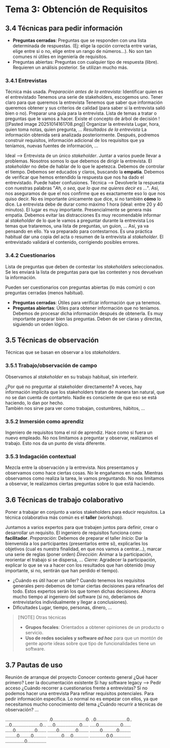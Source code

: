 # Tema 3: Obtención de Requisitos
## 3.4 Técnicas para pedir información
* **Preguntas cerradas**: Preguntas que se responden con una lista determinada de respuestas. (Ej: elige la opción correcta entre varias, elige entre si o no, elige entre un rango de números...). No son tan comunes ni útiles en ingeniería de requisitos.
* Preguntas abiertas: Preguntas con cualquier tipo de respuesta (libre). Requieren un análisis posterior. Se utilizan mucho más.

### 3.4.1 Entrevistas
Técnica más usada.
*Preparación antes de la entrevista:*
	Identificar quien es el entrevistado
		Tenemos una serie de stakeholders, escogemos uno.
	Tener claro para que queremos la entrevista
		Tenemos que saber que información queremos obtener y sus criterios de calidad (para saber si la entrevista salió bien o no).
	Preparar una guía para la entrevista.
		Lista de temas a tratar o preguntas que le vamos a hacer.
		Existe el concepto de árbol de decisión
	![[Pasted image 20251014161708.png]]
		Organizar la entrevista
			Lugar, hora, quien toma notas, quien pregunta, ...
*Resultados de la entrevista*
	La información obtenida será analizada posteriormente.
		Después, podremos construir requisitos, información adicional de los requisitos que ya teníamos, nuevas fuentes de información, ...

Ideal --> Entrevista de un único *stakeholder*.
	Juntar a varios puede llevar a problemas.
Nosotros somos lo que debemos de dirigir la entrevista.
	El *stakeholder* no debe de hablar de lo que le apetezca. 
	Debemos de controlar el tiempo.
	Debemos ser educados y claros, buscando la **empatía**.
	Debemos de verificar que hemos entendido la respuesta que nos ha dado el entrevistado.
		Puede haber confusiones.
		Técnica --> Devolverle la respuesta con nuestras palabras "*Ah, o sea, que lo que me quieres decir es ..."*. Así, nos aseguramos de que el nos confirme que es exactamente eso lo que nos quiso decir.
	No es importante únicamente que dice, si no también **cómo** lo dice.
La entrevista debe de durar como máximo 1 hora (ideal: entre 20 y 40 minutos).
	El lugar es muy importante. Presencialmente se genera más empatía.
	Debemos evitar las distracciones
Es muy recomendable informar al *stakeholder* de lo que le vamos a preguntar durante la entrevista
	Los temas que trataremos, una lista de preguntas, un guion, ...
	Así, ya va pensando en ello. Ya va preparado para contestarnos.
Es una práctica habitual dar una copia del acta o resumen de la entrevista al *stakeholder*.
	El entrevistado validará el contenido, corrigiendo posibles errores.

### 3.4.2 Cuestionarios
Lista de preguntas que deben de contestar los *stakeholders* seleccionados.
Se les enviará la lista de preguntas para que las contesten y nos devuelvan la información.

Pueden ser cuestionarios con preguntas abiertas (lo más común) o con preguntas cerradas (menos habitual).
- **Preguntas cerradas**: Útiles para verificar información que ya tenemos.
- **Preguntas abiertas**: Útiles para obtener información que no teníamos. Debemos de procesar dicha información después de obtenerla.
Es muy importante preparar bien las preguntas.
	Deben de ser claras y directas, siguiendo un orden lógico.

## 3.5 Técnicas de observación
Técnicas que se basan en observar a los *stakeholders*.
### 3.5.1 Trabajo/observación de campo
Observamos al *stakeholder* en su trabajo habitual, sin interferir.

¿Por qué no preguntar al stakeholder directamente?
	A veces, hay información implícita que los stakeholders tratan de manera tan natural, que no se dan cuenta de contartelo. Nadie es consciente de que eso se está haciendo, lo dan por hecho.   
	También nos sirve para ver como trabajan, costumbres, hábitos, ...
### 3.5.2 Inmersión como aprendiz
Ingeniero de requisitos toma el rol de aprendiz.
Hace como si fuera un nuevo empleado.
No nos limitamos a preguntar y observar, realizamos el trabajo.
Esto nos da un punto de vista diferente.

### 3.5.3 Indagación contextual
Mezcla entre la observación y la entrevista.
Nos presentamos y observamos como hace ciertas cosas. No le engañamos en nada.
Mientras observamos como realiza la tarea, le vamos preguntando.
No nos limitamos a observar, le realizamos ciertas preguntas sobre lo que está haciendo.
## 3.6 Técnicas de trabajo colaborativo
Poner a trabajar en conjunto a varios stakeholders para educir requisitos.
La técnica colaborativa más común es el **taller** (workshop).

Juntamos a varios expertos para que trabajen juntos para definir, crear o desarrollar un requisito.
El ingeniero de requisitos funciona como **facilitador**.
	*Preparación*: Debemos de preparar el taller 
	*Inicio*: Dar la bienvenida a los participantes (presentarlos entre sí), explicarles los objetivos (cual es nuestra finalidad, en que nos vamos a centrar...), marcar una serie de reglas (poner orden)
	*Dirección*: Animar a la participación, reorientar el trabajo si se dispersa, ...
	*Cierre*: Agradecer la participación, explicar lo que se va a hacer con los resultados que han obtenido (muy importante, si no, sentirán que han perdido el tiempo).

* ¿Cuándo es útil hacer un taller?
	Cuando tenemos los requisitos generales pero debemos de tomar ciertas decisiones para refinarlos del todo.
	Estos expertos serán los que tomen dichas decisiones.
	Ahorra mucho tiempo al ingeniero del software (si no, deberíamos de entrevistarlos individualmente y llegar a conclusiones).
* Dificultades
	Lugar, tiempo, personas, dinero, ...
	
>[!NOTE] Otras técnicas
>- **Grupos focales**: Orientados a obtener opiniones de un producto o servicio.
>- **Uso de redes sociales y software *ad hoc*** para que un montón de gente aporte ideas sobre que tipo de funcionalidades tiene un software.


## 3.7 Pautas de uso
Reunión de arranque del proyecto
	Conocer contexto general
¿Qué hacer primero?
	Leer la documentación existente
	Si hay software legacy --> Pedir acceso
¿Cuándo recorrer a cuestionarios frente a entrevistas?
	Si no podemos hacer una entrevista
	Para refinar requisitos potenciales.
	Para pedir información específica.
	Lo normal no es empezar con ellos, ya que necesitamos mucho conocimiento del tema
¿Cuándo recurrir a técnicas de observación?
	...









.................................
.0..........................0.
..0........................0..
...0......................0...
....0...................0.....
.....0.................0......
......0...............0.......
.......0.............0........
........0...........0.........
.........0.........0..........
...........0.....0............
.............0.0..............
...............0...............